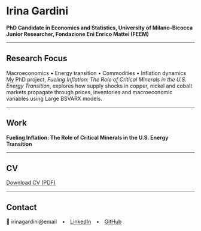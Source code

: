 # Irina Gardini  
**PhD Candidate in Economics and Statistics, University of Milano-Bicocca**  
**Junior Researcher, Fondazione Eni Enrico Mattei (FEEM)**  

---

## Research Focus
Macroeconomics • Energy transition • Commodities • Inflation dynamics
My PhD project, *Fueling Inflation: The Role of Critical Minerals in the U.S. Energy Transition*, explores how supply shocks in copper, nickel and cobalt markets propagate through prices, inventories and macroeconomic variables using Large BSVARX models.

---

## Work
**Fueling Inflation: The Role of Critical Minerals in the U.S. Energy Transition**  

---

## CV
[Download CV (PDF)](assets/Irina_Gardini_CV.pdf)

---

## Contact
📧 irinagardini@email • [LinkedIn](https://www.linkedin.com/in/irinagardini) • [GitHub](https://github.com/Irina-Gardini)
